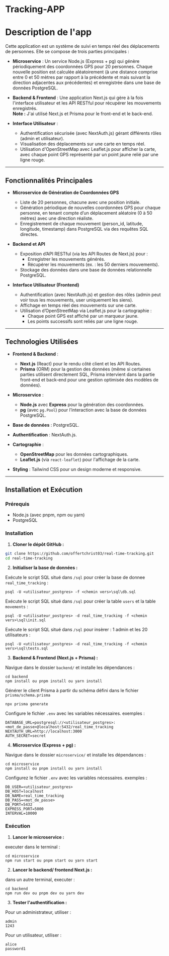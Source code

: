 # Tracking-APP

# Description de l'app

Cette application est un système de suivi en temps réel des déplacements de personnes. Elle se compose de trois parties principales :

- **Microservice** : Un service Node.js (Express + pg) qui génère périodiquement des coordonnées GPS pour 20 personnes. Chaque nouvelle position est calculée aléatoirement (à une distance comprise entre 0 et 50 mètres par rapport à la précédente et mais suivant la direction adjacentes aux précédentes) et enregistrée dans une base de données PostgreSQL.

- **Backend & Frontend** : Une application Next.js qui gère à la fois l'interface utilisateur et les API RESTful pour récupérer les mouvements enregistrés.  
  **Note :** J'ai utilisé Next.js et Prisma pour le front-end et le back-end.

- **Interface Utilisateur** :
  - Authentification sécurisée (avec NextAuth.js) gérant différents rôles (admin et utilisateur).
  - Visualisation des déplacements sur une carte en temps réel.
  - Utilisation d'OpenStreetMap avec Leaflet.js pour afficher la carte, avec chaque point GPS représenté par un point jaune relié par une ligne rouge.

---

## Fonctionnalités Principales

- **Microservice de Génération de Coordonnées GPS**

  - Liste de 20 personnes, chacune avec une position initiale.
  - Génération périodique de nouvelles coordonnées GPS pour chaque personne, en tenant compte d’un déplacement aléatoire (0 à 50 mètres) avec une direction réaliste.
  - Enregistrement de chaque mouvement (person_id, latitude, longitude, timestamp) dans PostgreSQL via des requêtes SQL directes.

- **Backend et API**

  - Exposition d’API RESTful (via les API Routes de Next.js) pour :
    - Enregistrer les mouvements générés.
    - Récupérer les mouvements (ex. : les 50 derniers mouvements).
  - Stockage des données dans une base de données relationnelle PostgreSQL.

- **Interface Utilisateur (Frontend)**
  - Authentification (avec NextAuth.js) et gestion des rôles (admin peut voir tous les mouvements, user uniquement les siens).
  - Affichage en temps réel des mouvements sur une carte.
  - Utilisation d’OpenStreetMap via Leaflet.js pour la cartographie :
    - Chaque point GPS est affiché par un marqueur jaune.
    - Les points successifs sont reliés par une ligne rouge.

---

## Technologies Utilisées

- **Frontend & Backend** :

  - **Next.js** (React) pour le rendu côté client et les API Routes.
  - **Prisma** (ORM) pour la gestion des données (même si certaines parties utilisent directement SQL, Prisma intervient dans la partie front-end et back-end pour une gestion optimisée des modèles de données).

- **Microservice** :

  - **Node.js** avec **Express** pour la génération des coordonnées.
  - **pg** (avec `pg.Pool`) pour l’interaction avec la base de données PostgreSQL.

- **Base de données** : PostgreSQL.

- **Authentification** : NextAuth.js.

- **Cartographie** :

  - **OpenStreetMap** pour les données cartographiques.
  - **Leaflet.js** (via `react-leaflet`) pour l'affichage de la carte.

- **Styling** : Tailwind CSS pour un design moderne et responsive.

---

## Installation et Exécution

### Prérequis

- Node.js (avec pnpm, npm ou yarn)
- PostgreSQL

### Installation

1. **Cloner le dépôt GitHub :**

```bash
git clone https://github.com/offertchrist03/real-time-tracking.git
cd real-time-tracking

```

2. **Initialiser la base de données :**

Exécute le script SQL situé dans `/sql` pour créer la base de donnee `real_time_tracking` :

```
psql -U <utilisateur_postgres> -f <chemin vers>\sql\db.sql
```

Exécute le script SQL situé dans `/sql` pour créer la table `users` et la table `movements` :

```
psql -U <utilisateur_postgres> -d real_time_tracking -f <chemin vers>\sql\init.sql
```

Exécute le script SQL situé dans `/sql` pour insèrer : 1 admin et les 20 utilisateurs :

```
psql -U <utilisateur_postgres> -d real_time_tracking -f <chemin vers>\sql\tests.sql
```

3. **Backend & Frontend (Next.js + Prisma) :**

Navigue dans le dossier `backend/` et installe les dépendances :

```
cd backend
npm install ou pnpm install ou yarn install
```

Générer le client Prisma à partir du schéma défini dans le fichier `prisma/schema.prisma`

```
npx prisma generate
```

Configure le fichier `.env` avec les variables nécessaires. exemples :

```
DATABASE_URL=postgresql://<utilisateur_postgres>:<mot_de_passe>@localhost:5432/real_time_tracking
NEXTAUTH_URL=http://localhost:3000
AUTH_SECRET=secret
```

4. **Microservice (Express + pg) :**

Navigue dans le dossier `microservice/` et installe les dépendances :

```
cd microservice
npm install ou pnpm install ou yarn install
```

Configurez le fichier `.env` avec les variables nécessaires. exemples :

```
DB_USER=<utilisateur_postgres>
DB_HOST=localhost
DB_NAME=real_time_tracking
DB_PASS=<mot_de_passe>
DB_PORT=5432
EXPRESS_PORT=5000
INTERVAL=10000
```

### Exécution

1. **Lancer le microservice :**

executer dans le terminal :

```
cd microservice
npm run start ou pnpm start ou yarn start
```

2. **Lancer le backend/ frontend Next.js :**

dans un autre terminal, executer :

```
cd backend
npm run dev ou pnpm dev ou yarn dev
```

3. **Tester l'authentification :**

Pour un administrateur, utiliser :
```
admin
1243
```

Pour un utilisateur, utiliser :
```
alice
password1
```
